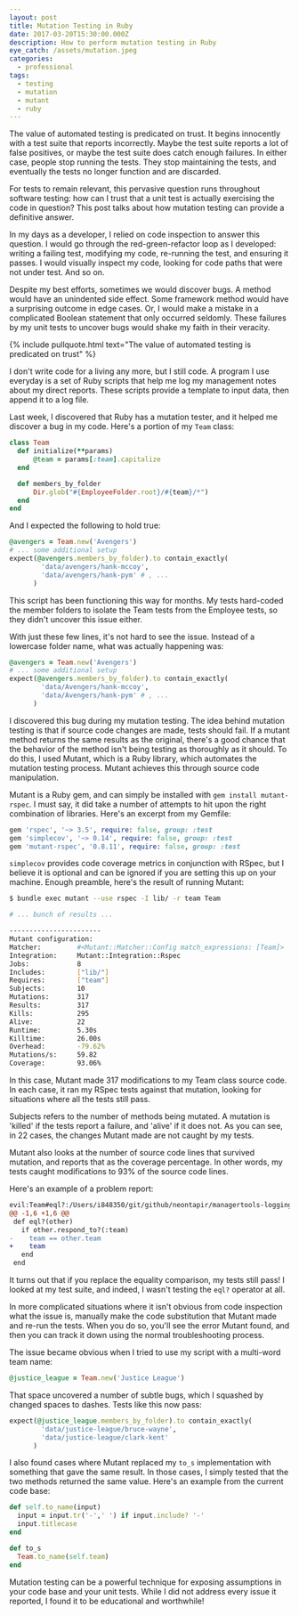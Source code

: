 ```yaml
---
layout: post
title: Mutation Testing in Ruby
date: 2017-03-20T15:30:00.000Z
description: How to perform mutation testing in Ruby
eye_catch: /assets/mutation.jpeg
categories:
  - professional
tags:
  - testing
  - mutation
  - mutant
  - ruby
---
```


The value of automated testing is predicated on trust. It begins innocently with a test suite that reports incorrectly. Maybe the test suite reports a lot of false positives, or maybe the test suite does catch enough failures. In either case, people stop running the tests. They stop maintaining the tests, and eventually the tests no longer function and are discarded.

For tests to remain relevant, this pervasive question runs throughout software testing: how can I trust that a unit test is actually exercising the code in question? This post talks about how mutation testing can provide a definitive answer. 

<!-- more -->

 In my days as a developer, I relied on code inspection to answer this question. I would go through the red-green-refactor loop as I developed: writing a failing test, modifying my code, re-running the test, and ensuring it passes. I would visually inspect my code, looking for code paths that were not under test. And so on.

Despite my best efforts, sometimes we would discover bugs. A method would have an unindented side effect. Some framework method would have a surprising outcome in edge cases. Or, I would make a mistake in a complicated Boolean statement that only occurred seldomly. These failures by my unit tests to uncover bugs would shake my faith in their veracity.

{% include pullquote.html text="The value of automated testing is predicated on trust" %}

I don't write code for a living any more, but I still code. A program I use everyday is a set of Ruby scripts that help me log my management notes about my direct reports. These scripts provide a template to input data, then append it to a log file.

Last week, I discovered that Ruby has a mutation tester, and it helped me discover a bug in my code. Here's a portion of my `Team` class:

```ruby
class Team
  def initialize(**params)
      @team = params[:team].capitalize
  end

  def members_by_folder
      Dir.glob("#{EmployeeFolder.root}/#{team}/*")
  end
end
```

And I expected the following to hold true:

```ruby
@avengers = Team.new('Avengers')
# ... some additional setup
expect(@avengers.members_by_folder).to contain_exactly(
        'data/avengers/hank-mccoy',
        'data/avengers/hank-pym' # , ...
      )
```

This script has been functioning this way for months. My tests hard-coded the member folders to isolate the Team tests from the Employee tests, so they didn't uncover this issue either.

With just these few lines, it's not hard to see the issue. Instead of a lowercase folder name, what was actually happening was:

```ruby
@avengers = Team.new('Avengers')
# ... some additional setup
expect(@avengers.members_by_folder).to contain_exactly(
        'data/Avengers/hank-mccoy',
        'data/Avengers/hank-pym' # , ...
      )
```

I discovered this bug during my mutation testing. The idea behind mutation testing is that if source code changes are made, tests should fail. If a mutant method returns the same results as the original, there's a good chance that the behavior of the method isn't being testing as thoroughly as it should. To do this, I used Mutant, which is a Ruby library, which automates the mutation testing process. Mutant achieves this through source code manipulation.

Mutant is a Ruby gem, and can simply be installed with `gem install mutant-rspec`. I must say, it did take a number of attempts to hit upon the right combination of libraries. Here's an excerpt from my Gemfile:

```ruby
gem 'rspec', '~> 3.5', require: false, group: :test
gem 'simplecov', '~> 0.14', require: false, group: :test
gem 'mutant-rspec', '0.8.11', require: false, group: :test
```

`simplecov` provides code coverage metrics in conjunction with RSpec, but I believe it is optional and can be ignored if you are setting this up on your machine. Enough preamble, here's the result of running Mutant:

```bash
$ bundle exec mutant --use rspec -I lib/ -r team Team

# ... bunch of results ...

-----------------------
Mutant configuration:
Matcher:         #<Mutant::Matcher::Config match_expressions: [Team]>
Integration:     Mutant::Integration::Rspec
Jobs:            8
Includes:        ["lib/"]
Requires:        ["team"]
Subjects:        10
Mutations:       317
Results:         317
Kills:           295
Alive:           22
Runtime:         5.30s
Killtime:        26.00s
Overhead:        -79.62%
Mutations/s:     59.82
Coverage:        93.06%
```

In this case, Mutant made 317 modifications to my Team class source code. In each case, it ran my RSpec tests against that mutation, looking for situations where all the tests still pass.

Subjects refers to the number of methods being mutated. A mutation is 'killed' if the tests report a failure, and 'alive' if it does not. As you can see, in 22 cases, the changes Mutant made are not caught by my tests.

Mutant also looks at the number of source code lines that survived mutation, and reports that as the coverage percentage. In other words, my tests caught modifications to 93% of the source code lines.

Here's an example of a problem report:

```diff
evil:Team#eql?:/Users/i848350/git/github/neontapir/managertools-logging/lib/team.rb:59:e1a55
@@ -1,6 +1,6 @@
 def eql?(other)
   if other.respond_to?(:team)
-    team == other.team
+    team
   end
 end
```

It turns out that if you replace the equality comparison, my tests still pass! I looked at my test suite, and indeed, I wasn't testing the `eql?` operator at all.

In more complicated situations where it isn't obvious from code inspection what the issue is, manually make the code substitution that Mutant made and re-run the tests. When you do so, you'll see the error Mutant found, and then you can track it down using the normal troubleshooting process.

The issue became obvious when I tried to use my script with a multi-word team name:

```ruby
@justice_league = Team.new('Justice League')
```

That space uncovered a number of subtle bugs, which I squashed by changed spaces to dashes. Tests like this now pass:

```ruby
expect(@justice_league.members_by_folder).to contain_exactly(
        'data/justice-league/bruce-wayne',
        'data/justice-league/clark-kent'
      )
```

I also found cases where Mutant replaced my `to_s` implementation with something that gave the same result. In those cases, I simply tested that the two methods returned the same value. Here's an example from the current code base:

```ruby
def self.to_name(input)
  input = input.tr('-',' ') if input.include? '-'
  input.titlecase
end

def to_s
  Team.to_name(self.team)
end
```

Mutation testing can be a powerful technique for exposing assumptions in your code base and your unit tests. While I did not address every issue it reported, I found it to be educational and worthwhile!

